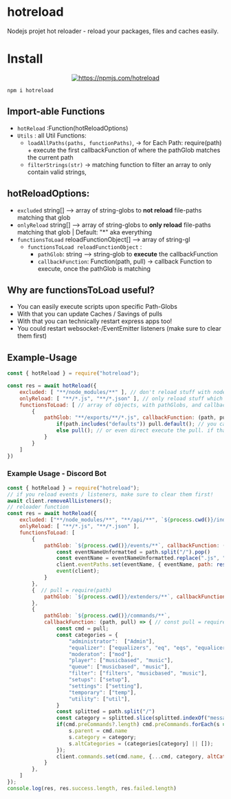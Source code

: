 # hotreload
Nodejs projet hot reloader - reload your packages, files and caches easily.

# Install

<div align="center">
  <p>
    <a href="https://nodei.co/npm/hotreload/"><img src="https://nodei.co/npm/hotreload.png?downloads=true&stars=true" alt="https://npmjs.com/hotreload" /></a>
  </p>
</div>

```
npm i hotreload
```

## Import-able Functions

 - `hotReload` :Function(hotReloadOptions)
 - `Utils` : all Util Functions:
    - `loadAllPaths(paths, functionPaths)`, -> for Each Path: require(path) + execute the first callbackFunction of where the pathGlob matches the current path
    - `filterStrings(str)` -> matching function to filter an array to only contain valid strings,

## hotReloadOptions: 

 - `excluded` string[] --> array of string-globs to **not reload** file-paths matching that glob
 - `onlyReload` string[] --> array of string-globs to **only reload** file-paths matching that glob | Default: "*" aka everything
 - `functionsToLoad` reloadFunctionObject[] --> array of string-gl
    - `functionsToLoad reloadFunctionObject` :
        - `pathGlob`: string --> string-glob to **execute** the callbackFunction
        - `callbackFunction`: Function(path, pull) -> callback Function to execute, once the pathGlob is matching

## Why are functionsToLoad useful?

 - You can easily execute scripts upon specific Path-Globs
 - With that you can update Caches / Savings of pulls
 - With that you can technically restart express apps too!
 - You could restart websocket-/EventEmitter listeners (make sure to clear them first)

## Example-Usage

```js
const { hotReload } = require("hotreload");

const res = await hotReload({
    excluded: [ "**/node_modules/**" ], // don't reload stuff with node_modules in path
    onlyReload: [ "**/*.js", "**/*.json" ], // only reload stuff which ends with *.js or **/*.json
    functionsToLoad: [ // array of objects, with pathGlobs, and callbackFunction, which get's executed when the pathGlob match is true
        {
            pathGlob: "**/exports/**/*.js", callbackFunction: (path, pull) => { // pull = require(path);
                if(path.includes("defaults")) pull.default(); // you can execute any functions from that pull:  module.exports = { default: () => {} }
                else pull(); // or even direct execute the pull. if that file: module.exports = () => { ... };
            }
        }
    ]
})
```

### Example Usage - Discord Bot

```js
const { hotReload } = require("hotreload");
// if you reload events / listeners, make sure to clear them first!
await client.removeAllListeners();
// reloader function
const res = await hotReload({ 
    excluded: ["**/node_modules/**", "**/api/**", `${process.cwd()}/index.js`, `${process.cwd()}/bot.js`, `${process.cwd()}/Cluster.js`], 
    onlyReload: [ "**/*.js", "**/*.json" ],
    functionsToLoad: [
        { 
            pathGlob: `${process.cwd()}/events/**`, callbackFunction: (path, event) => {
                const eventNameUnformatted = path.split("/").pop()
                const eventName = eventNameUnformatted.replace(".js", "");
                client.eventPaths.set(eventName, { eventName, path: resolve(path) });
                event(client);
            } 
        }, 
        {  // pull = require(path)
            pathGlob: `${process.cwd()}/extenders/**`, callbackFunction: (path, pull) => pull(client)
        },
        { 
            pathGlob: `${process.cwd()}/commands/**`, 
            callbackFunction: (path, pull) => { // const pull = require(path);
                const cmd = pull;
                const categories = {
                    "administrator":  ["Admin"],
                    "equalizer": ["equalizers", "eq", "eqs", "equalicer", "musicbased", "music"],
                    "moderaton": ["mod"],
                    "player": ["musicbased", "music"],
                    "queue": ["musicbased", "music"],
                    "filter": ["filters", "musicbased", "music"],
                    "setups": ["setup"],
                    "settings": ["setting"],
                    "temporary": ["temp"],
                    "utility": ["util"],
                }
                const splitted = path.split("/")
                const category = splitted.slice(splitted.indexOf("message") + 1)[0]?.toLowerCase() || "none";
                if(cmd.preCommands?.length) cmd.preCommands.forEach(s => {
                    s.parent = cmd.name
                    s.category = category;
                    s.altCategories = (categories[category] || []);
                });
                client.commands.set(cmd.name, {...cmd, category, altCategories: (categories[category] || []) });
            }
        },
    ]
});
console.log(res, res.success.length, res.failed.length)
```
